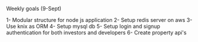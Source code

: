 Weekly goals (9-Sept)

1- Modular structure for node js application
2- Setup redis server on aws
3- Use knix as ORM
4- Setup mysql db
5- Setup login and signup authentication for both investors and developers
6- Create property api's


